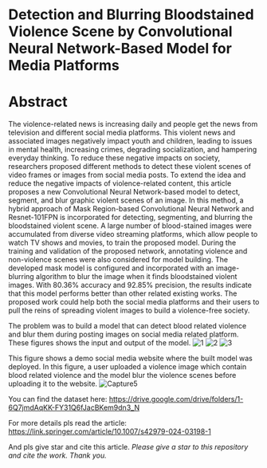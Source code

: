 # Detection and Blurring Bloodstained Violence Scene by Convolutional Neural Network-Based Model for Media Platforms
# Abstract
The violence-related news is increasing daily and people get the news from television and different social media platforms. This violent news and associated images negatively impact youth and children, leading to issues in mental health, increasing crimes, degrading socialization, and hampering everyday thinking. To reduce these negative impacts on society, researchers proposed different methods to detect these violent scenes of video frames or images from social media posts. To extend the idea and reduce the negative impacts of violence-related content, this article proposes a new Convolutional Neural Network-based model to detect, segment, and blur graphic violent scenes of an image. In this method, a hybrid approach of Mask Region-based Convolutional Neural Network and Resnet-101FPN is incorporated for detecting, segmenting, and blurring the bloodstained violent scene. A large number of blood-stained images were accumulated from diverse video streaming platforms, which allow people to watch TV shows and movies, to train the proposed model. During the training and validation of the proposed network, annotating violence and non-violence scenes were also considered for model building. The developed mask model is configured and incorporated with an image-blurring algorithm to blur the image when it finds bloodstained violent images. With 80.36% accuracy and 92.85% precision, the results indicate that this model performs better than other related existing works. The proposed work could help both the social media platforms and their users to pull the reins of spreading violent images to build a violence-free society.


The problem was to build a model that can detect blood related violence and blur them during posting images on social media related platform. These figures shows the input and output of the model.
![1](https://user-images.githubusercontent.com/55454660/141649051-cad6aae9-6cba-4e78-b57a-569e1197dd82.png)
![2](https://user-images.githubusercontent.com/55454660/141649055-ed04d411-51f1-4344-9e89-43f52a4c2171.png)
![3](https://user-images.githubusercontent.com/55454660/141649058-327bf9fc-95fb-4f7a-bfe1-bba211fd3fa9.png)

This figure shows a demo social media website where the built model was deployed. In this figure, a user uploaded a violence image which contain blood related violence and the model blur the violence scenes before uploading it to the website.
![Capture5](https://user-images.githubusercontent.com/55454660/141649136-ab12986b-75ae-4dcb-a882-a2c3ab4a58e2.PNG)

 You can find the dataset here: https://drive.google.com/drive/folders/1-6Q7jmdAqKK-FY31Q6fJacBKem9dn3_N

For more details pls read the article: https://link.springer.com/article/10.1007/s42979-024-03198-1

And pls give star and cite this article.
<i> Please give a star to this repository and cite the work. Thank you. <i>

